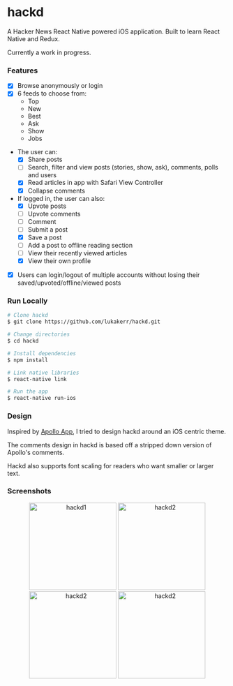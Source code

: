 # hackd

A Hacker News React Native powered iOS application. Built to learn React Native and Redux.

Currently a work in progress.

### Features

- [x] Browse anonymously or login
- [x] 6 feeds to choose from:
	- Top
	- New
	- Best
	- Ask
	- Show
	- Jobs
- The user can:
	- [x] Share posts
	- [ ] Search, filter and view posts (stories, show, ask), comments, polls and users
	- [x] Read articles in app with Safari View Controller
	- [x] Collapse comments
- If logged in, the user can also:
	- [x] Upvote posts
	- [ ] Upvote comments
	- [ ] Comment
	- [ ] Submit a post
	- [x] Save a post
	- [ ] Add a post to offline reading section
	- [ ] View their recently viewed articles
	- [x] View their own profile
- [x] Users can login/logout of multiple accounts without losing their saved/upvoted/offline/viewed posts

### Run Locally

```bash
# Clone hackd
$ git clone https://github.com/lukakerr/hackd.git

# Change directories
$ cd hackd

# Install dependencies
$ npm install

# Link native libraries
$ react-native link

# Run the app
$ react-native run-ios
```

### Design

Inspired by [Apollo App](https://apolloapp.io), I tried to design hackd around an iOS centric theme.

The comments design in hackd is based off a stripped down version of Apollo's comments.

Hackd also supports font scaling for readers who want smaller or larger text.

### Screenshots

<p align="center">
  <img src="https://i.imgur.com/Ba94j2C.png" width="200" alt="hackd1">
  <img src="https://i.imgur.com/DCXKlBk.png" width="200" alt="hackd2">
  <img src="https://i.imgur.com/Jf8JJnW.png" width="200" alt="hackd2">
  <img src="https://i.imgur.com/VyQwz1g.png" width="200" alt="hackd2">
</p>